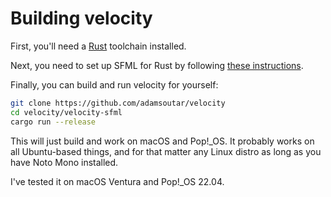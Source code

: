 # Building velocity

First, you'll need a [Rust](https://rustlang.org) toolchain installed.

Next, you need to set up SFML for Rust by following [these instructions](https://github.com/jeremyletang/rust-sfml/wiki).

Finally, you can build and run velocity for yourself:

```bash
git clone https://github.com/adamsoutar/velocity
cd velocity/velocity-sfml
cargo run --release
```

This will just build and work on macOS and Pop!_OS. It probably works on all
Ubuntu-based things, and for that matter any Linux distro as long as you have Noto Mono installed.

I've tested it on macOS Ventura and Pop!_OS 22.04.